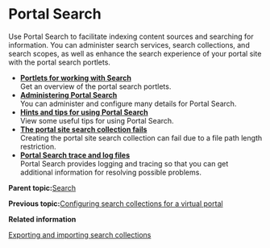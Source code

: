 # Portal Search 

Use Portal Search to facilitate indexing content sources and searching for information. You can administer search services, search collections, and search scopes, as well as enhance the search experience of your portal site with the portal search portlets.

-   **[Portlets for working with Search ](../admin-system/srrsrchportletslist.md)**  
Get an overview of the portal search portlets.
-   **[Administering Portal Search ](../admin-system/srtadmsrch.md)**  
You can administer and configure many details for Portal Search.
-   **[Hints and tips for using Portal Search ](../admin-system/srrhinttips.md)**  
View some useful tips for using Portal Search.
-   **[The portal site search collection fails ](../admin-system/srrhinttips_crt_scoll_fails.md)**  
Creating the portal site search collection can fail due to a file path length restriction.
-   **[Portal Search trace and log files ](../admin-system/srrlogtrac.md)**  
Portal Search provides logging and tracing so that you can get additional information for resolving possible problems.

**Parent topic:**[Search ](../wcm/wcm_dev_search.md)

**Previous topic:**[Configuring search collections for a virtual portal ](../admin-system/advp_tsk_cgf_srchcoll.md)

**Related information**  


[Exporting and importing search collections ](../admin-system/srtexpimp.md)

